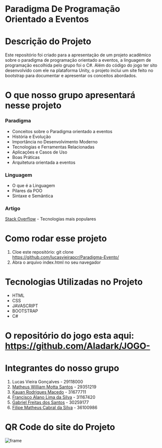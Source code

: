 # Paradigma De Programação Orientado a Eventos

# Descrição do Projeto

Este repositório foi criado para a apresentação de um projeto acadêmico sobre o paradigma de programação orientado a eventos, a linguagem de programação escolhida pelo grupo foi o C#. Além do código do jogo ter sito desenvolvido com ele na plataforma Unity, o projeto inclui um site feito no bootstrap para documentar e apresentar os conceitos abordados.

# O que nosso grupo apresentará nesse projeto
### Paradigma
* Conceitos sobre o Paradigma orientado a eventos
* História e Evolução
* Importância no Desenvolvimento Moderno
* Tecnologias e Ferramentas Relacionadas
* Aplicações e Casos de Uso
* Boas Práticas
* Arquitetura orientada a eventos

### Linguagem
* O que é a Linguagem
* Pilares da POO
* Sintaxe e Semântica

### Artigo
[Stack Overflow](https://survey.stackoverflow.co/2024/technology/) - Tecnologias mais populares

# Como rodar esse projeto
1. Cloe este repositório: git clone https://github.com/lucasvieirapcr/Paradigma-Evento/
2. Abra o arquivo index.html no seu navegador

# Tecnologias Utilizadas no Projeto
* HTML
* CSS
* JAVASCRIPT
* BOOTSTRAP
* C#

# O repositório do jogo esta aqui: https://github.com/Aladark/JOGO-

# Integrantes do nosso grupo
1. Lucas Vieira Gonçalves - 29118000
2. [Matheus William Motta Santos](https://github.com/MWILLITT) - 29351219 
3. [Kauan Rodrigues Macedo](https://github.com/DrOwN61) - 31677711
4. [Francisco Alano Lima da Silva](https://github.com/Aladark) - 31167420
5. [Gabriel Freitas dos Santos](https://github.com/gabrifsantos) - 30259177
6. [Filipe Matheus Cabral da Silva](https://github.com/filipecab) - 36100986

# QR Code do site do Projeto
![frame](https://github.com/user-attachments/assets/d9573107-08ce-418e-a354-10da0af7d432)

